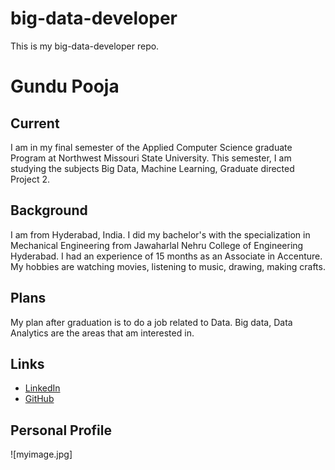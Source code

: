 # big-data-developer
This is my big-data-developer repo.

# Gundu Pooja

## Current 
I am in my final semester of the Applied Computer Science graduate Program at Northwest Missouri State University.
This semester, I am studying the subjects Big Data, Machine Learning, Graduate directed Project 2.

## Background
I am from Hyderabad, India. I did my bachelor's with the specialization in Mechanical Engineering from Jawaharlal Nehru College of Engineering Hyderabad. I had an experience of 15 months as an Associate in Accenture. My hobbies are watching movies, listening to music, drawing, making crafts.

## Plans 
My plan after graduation is to do a job related to Data. Big data, Data Analytics are the areas that am interested in.

## Links
- [LinkedIn](https://www.linkedin.com/in/pooja-gundu-b71000107/)
- [GitHub](https://github.com/GUNDUPOOJA)

## Personal Profile
![myimage.jpg]


